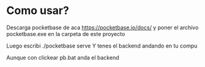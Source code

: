 # Como usar?

Descarga pocketbase de aca https://pocketbase.io/docs/
y poner el archivo pocketbase.exe en la carpeta de este proyecto

Luego escribi ./pocketbase serve
Y tenes el backend andando en tu compu

Aunque con clickear pb.bat anda el backend
